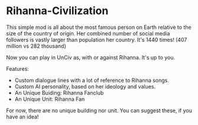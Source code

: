 # Rihanna-Civilization

This simple mod is all about the most famous person on Earth relative to the size of the country of origin. Her combined number of social media followers is vastly larger than population her country. It's 1440 times! (407 million vs 282 thousand)

Now you can play in UnCiv as, with or against Rihanna. It's up to you.

Features:
- Custom dialogue lines with a lot of reference to Rihanna songs.
- Custom AI personality, based on her ideology and values.
- An Unique Buiding: Rihanna Fanclub
- An Unique Unit: Rihanna Fan

For now, there are no unique building nor unit. You can suggest these, if you have an idea!